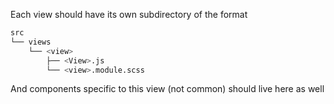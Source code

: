 Each view should have its own subdirectory of the format

```bash
src
└── views
    └── <view>
        ├── <View>.js
        └── <view>.module.scss
```

And components specific to this view (not common) should live here as well
